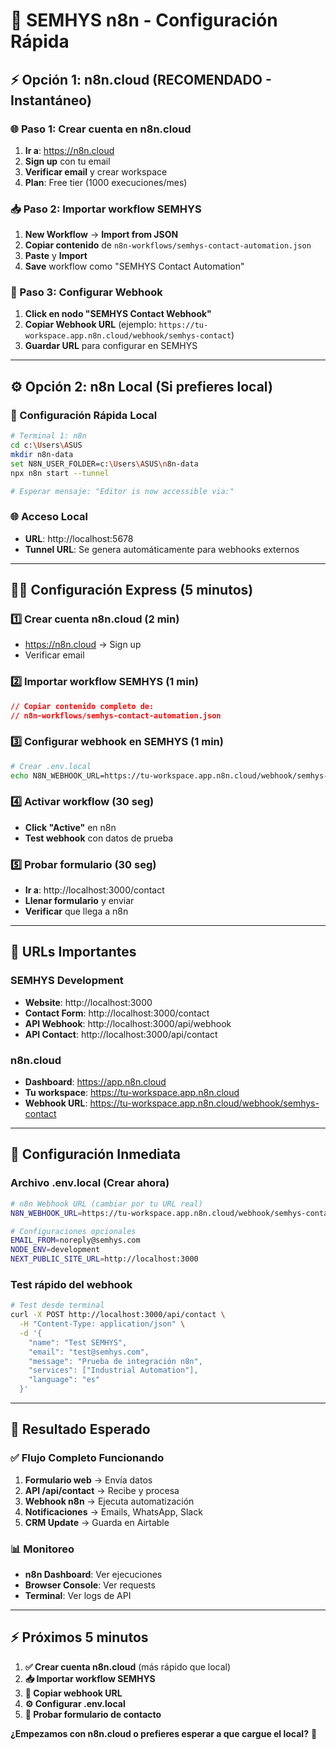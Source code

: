 # 🚀 SEMHYS n8n - Configuración Rápida

## ⚡ Opción 1: n8n.cloud (RECOMENDADO - Instantáneo)

### 🌐 Paso 1: Crear cuenta en n8n.cloud
1. **Ir a**: https://n8n.cloud
2. **Sign up** con tu email
3. **Verificar email** y crear workspace
4. **Plan**: Free tier (1000 execuciones/mes)

### 📥 Paso 2: Importar workflow SEMHYS
1. **New Workflow** → **Import from JSON**
2. **Copiar contenido** de `n8n-workflows/semhys-contact-automation.json`
3. **Paste** y **Import**
4. **Save** workflow como "SEMHYS Contact Automation"

### 🎣 Paso 3: Configurar Webhook
1. **Click en nodo "SEMHYS Contact Webhook"**
2. **Copiar Webhook URL** (ejemplo: `https://tu-workspace.app.n8n.cloud/webhook/semhys-contact`)
3. **Guardar URL** para configurar en SEMHYS

---

## ⚙️ Opción 2: n8n Local (Si prefieres local)

### 🔧 Configuración Rápida Local
```bash
# Terminal 1: n8n
cd c:\Users\ASUS
mkdir n8n-data
set N8N_USER_FOLDER=c:\Users\ASUS\n8n-data
npx n8n start --tunnel

# Esperar mensaje: "Editor is now accessible via:"
```

### 🌐 Acceso Local
- **URL**: http://localhost:5678
- **Tunnel URL**: Se genera automáticamente para webhooks externos

---

## 🏃‍♂️ Configuración Express (5 minutos)

### 1️⃣ Crear cuenta n8n.cloud (2 min)
- https://n8n.cloud → Sign up
- Verificar email

### 2️⃣ Importar workflow SEMHYS (1 min)
```json
// Copiar contenido completo de:
// n8n-workflows/semhys-contact-automation.json
```

### 3️⃣ Configurar webhook en SEMHYS (1 min)
```bash
# Crear .env.local
echo N8N_WEBHOOK_URL=https://tu-workspace.app.n8n.cloud/webhook/semhys-contact > .env.local
```

### 4️⃣ Activar workflow (30 seg)
- **Click "Active"** en n8n
- **Test webhook** con datos de prueba

### 5️⃣ Probar formulario (30 seg)
- **Ir a**: http://localhost:3000/contact
- **Llenar formulario** y enviar
- **Verificar** que llega a n8n

---

## 🎯 URLs Importantes

### SEMHYS Development
- **Website**: http://localhost:3000
- **Contact Form**: http://localhost:3000/contact
- **API Webhook**: http://localhost:3000/api/webhook
- **API Contact**: http://localhost:3000/api/contact

### n8n.cloud
- **Dashboard**: https://app.n8n.cloud
- **Tu workspace**: https://tu-workspace.app.n8n.cloud
- **Webhook URL**: https://tu-workspace.app.n8n.cloud/webhook/semhys-contact

---

## 🔧 Configuración Inmediata

### Archivo .env.local (Crear ahora)
```bash
# n8n Webhook URL (cambiar por tu URL real)
N8N_WEBHOOK_URL=https://tu-workspace.app.n8n.cloud/webhook/semhys-contact

# Configuraciones opcionales
EMAIL_FROM=noreply@semhys.com
NODE_ENV=development
NEXT_PUBLIC_SITE_URL=http://localhost:3000
```

### Test rápido del webhook
```bash
# Test desde terminal
curl -X POST http://localhost:3000/api/contact \
  -H "Content-Type: application/json" \
  -d '{
    "name": "Test SEMHYS",
    "email": "test@semhys.com", 
    "message": "Prueba de integración n8n",
    "services": ["Industrial Automation"],
    "language": "es"
  }'
```

---

## 🚀 Resultado Esperado

### ✅ Flujo Completo Funcionando
1. **Formulario web** → Envía datos
2. **API /api/contact** → Recibe y procesa
3. **Webhook n8n** → Ejecuta automatización  
4. **Notificaciones** → Emails, WhatsApp, Slack
5. **CRM Update** → Guarda en Airtable

### 📊 Monitoreo
- **n8n Dashboard**: Ver ejecuciones
- **Browser Console**: Ver requests
- **Terminal**: Ver logs de API

---

## ⚡ Próximos 5 minutos

1. **✅ Crear cuenta n8n.cloud** (más rápido que local)
2. **📥 Importar workflow SEMHYS**
3. **🔗 Copiar webhook URL**  
4. **⚙️ Configurar .env.local**
5. **🧪 Probar formulario de contacto**

**¿Empezamos con n8n.cloud o prefieres esperar a que cargue el local?** 🤔